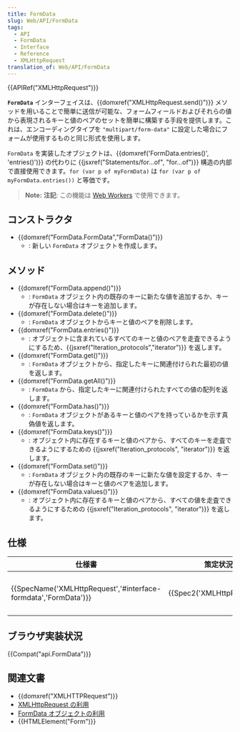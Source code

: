 ```yaml
---
title: FormData
slug: Web/API/FormData
tags:
  - API
  - FormData
  - Interface
  - Reference
  - XMLHttpRequest
translation_of: Web/API/FormData
---
```

{{APIRef("XMLHttpRequest")}}

**`FormData`** インターフェイスは、{{domxref("XMLHttpRequest.send()")}} メソッドを用いることで簡単に送信が可能な、フォームフィールドおよびそれらの値から表現されるキーと値のペアのセットを簡単に構築する手段を提供します。これは、エンコーディングタイプを `"multipart/form-data"` に設定した場合にフォームが使用するものと同じ形式を使用します。

`FormData` を実装したオブジェクトは、{{domxref('FormData.entries()', 'entries()')}} の代わりに {{jsxref("Statements/for...of", "for...of")}} 構造の内部で直接使用できます。`for (var p of myFormData)` は `for (var p of myFormData.entries())` と等価です。

> **Note:** **注記**: この機能は [Web Workers](/ja/docs/Web/API/Web_Workers_API) で使用できます。

## コンストラクタ

- {{domxref("FormData.FormData","FormData()")}}
  - : 新しい `FormData` オブジェクトを作成します。

## メソッド

- {{domxref("FormData.append()")}}
  - : `FormData` オブジェクト内の既存のキーに新たな値を追加するか、キーが存在しない場合はキーを追加します。
- {{domxref("FormData.delete()")}}
  - : `FormData` オブジェクトからキーと値のペアを削除します。
- {{domxref("FormData.entries()")}}
  - : オブジェクトに含まれているすべてのキーと値のペアを走査できるようにするため、{{jsxref("Iteration_protocols","iterator")}} を返します。
- {{domxref("FormData.get()")}}
  - : `FormData` オブジェクトから、指定したキーに関連付けられた最初の値を返します。
- {{domxref("FormData.getAll()")}}
  - : `FormData` から、指定したキーに関連付けられたすべての値の配列を返します。
- {{domxref("FormData.has()")}}
  - : `FormData` オブジェクトがあるキーと値のペアを持っているかを示す真偽値を返します。
- {{domxref("FormData.keys()")}}
  - : オブジェクト内に存在するキーと値のペアから、すべてのキーを走査できるようにするための {{jsxref("Iteration_protocols", "iterator")}} を返します。
- {{domxref("FormData.set()")}}
  - : `FormData` オブジェクト内の既存のキーに新たな値を設定するか、キーが存在しない場合はキーと値のペアを追加します。
- {{domxref("FormData.values()")}}
  - : オブジェクト内に存在するキーと値のペアから、すべての値を走査できるようにするための {{jsxref("Iteration_protocols", "iterator")}} を返します。

## 仕様

| 仕様書                                                                               | 策定状況                             | コメント                     |
| ------------------------------------------------------------------------------------ | ------------------------------------ | ---------------------------- |
| {{SpecName('XMLHttpRequest','#interface-formdata','FormData')}} | {{Spec2('XMLHttpRequest')}} | XHR 仕様書で FormData を定義 |

## ブラウザ実装状況

{{Compat("api.FormData")}}

## 関連文書

- {{domxref("XMLHTTPRequest")}}
- [XMLHttpRequest の利用](/ja/docs/DOM/XMLHttpRequest/Using_XMLHttpRequest)
- [FormData オブジェクトの利用](/ja/docs/DOM/XMLHttpRequest/Using_XMLHttpRequest#Using_FormData_objects)
- {{HTMLElement("Form")}}
